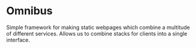 # Omnibus
Simple framework for making static webpages which combine a multitude of different services. Allows us to combine stacks for clients into a single interface.
